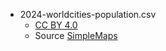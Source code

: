 - 2024-worldcities-population.csv
  - [CC BY 4.0](https://creativecommons.org/licenses/by/4.0/)
  - Source [SimpleMaps](https://simplemaps.com/data/world-cities)
